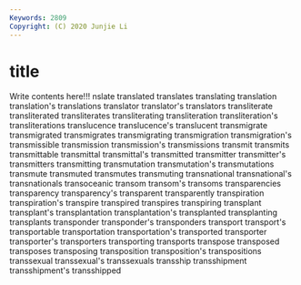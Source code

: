 ```yaml
---
Keywords: 2809
Copyright: (C) 2020 Junjie Li
---
```


# title

Write contents here!!!
nslate 
translated 
translates 
translating 
translation 
translation's 
translations 
translator 
translator's
translators 
transliterate 
transliterated 
transliterates 
transliterating 
transliteration 
transliteration's 
transliterations 
translucence 
translucence's
translucent 
transmigrate 
transmigrated 
transmigrates 
transmigrating 
transmigration 
transmigration's 
transmissible 
transmission 
transmission's
transmissions 
transmit 
transmits 
transmittable 
transmittal 
transmittal's 
transmitted 
transmitter 
transmitter's 
transmitters
transmitting 
transmutation 
transmutation's 
transmutations 
transmute 
transmuted 
transmutes 
transmuting 
transnational 
transnational's
transnationals 
transoceanic 
transom 
transom's 
transoms 
transparencies 
transparency 
transparency's 
transparent 
transparently
transpiration 
transpiration's 
transpire 
transpired 
transpires 
transpiring 
transplant 
transplant's 
transplantation 
transplantation's
transplanted 
transplanting 
transplants 
transponder 
transponder's 
transponders 
transport 
transport's 
transportable 
transportation
transportation's 
transported 
transporter 
transporter's 
transporters 
transporting 
transports 
transpose 
transposed 
transposes
transposing 
transposition 
transposition's 
transpositions 
transsexual 
transsexual's 
transsexuals 
transship 
transshipment 
transshipment's
transshipped 
